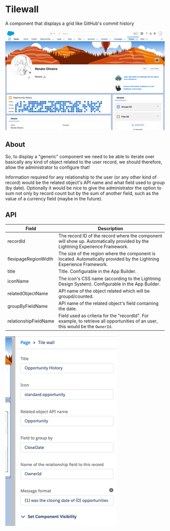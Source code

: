 # Tilewall

A component that displays a grid like GitHub's commit history

![](images/print.png)

## About

So, to display a "generic" component we need to be able to iterate over basically any kind of object related to the user record, we should therefore, allow the administrator to configure that!

Information required for any relationship to the user (or any other kind of record) would be the related object's API name and what field used to group (by date). Optionally it would be nice to give the administrator the option to sum not only by record count but by the sum of another field, such as the value of a currency field (maybe in the future).

## API

|Field|Description|
|---|---|
|recordId|The record ID of the record where the component will show up. Automatically provided by the Lightning Experience Framework.|
|flexipageRegionWidth|The size of the region where the component is located. Automatically provided by the Lightning Experience Framework.|
|title|Title. Configurable in the App Builder.|
|iconName|The icon's CSS name (according to the Lightning Design System). Configurable in the App Builder.|
|relatedObjectName|API name of the object related which will be groupd/counted.|
|groupByFieldName|API name of the related object's field containing the date.|
|relationshipFieldName|Field used as criteria for the "recordId". For example, to retrieve all opportunities of an user, this would be the `OwnerId`.|

![](images/menu.png)